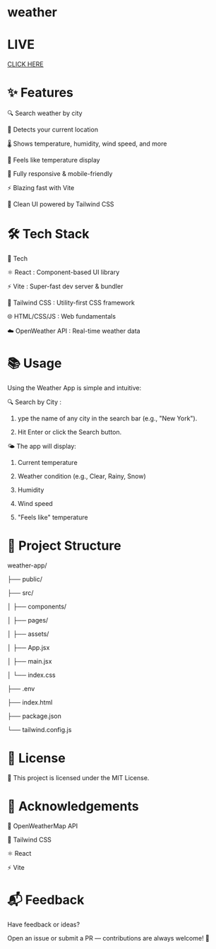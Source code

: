 # weather



# LIVE 

[CLICK HERE](https://weather-app-tznv.vercel.app/)



# ✨ Features

🔍 Search weather by city

📍 Detects your current location

🌡️ Shows temperature, humidity, wind speed, and more

🎯 Feels like temperature display

📱 Fully responsive & mobile-friendly

⚡ Blazing fast with Vite

🎨 Clean UI powered by Tailwind CSS



# 🛠️ Tech Stack

🔧 Tech	                                                            

⚛️ React	     :                                                                     Component-based UI library

⚡ Vite       :          	                                                       Super-fast dev server & bundler

🎨 Tailwind CSS    :       	                                                       Utility-first CSS framework

🌐 HTML/CSS/JS	    :                                                                      Web fundamentals

☁️ OpenWeather API	     :                                                             Real-time weather data




# 📚 Usage

Using the Weather App is simple and intuitive:


🔍 Search by City :

1. ype the name of any city in the search bar (e.g., "New York").

2. Hit Enter or click the Search button.

   

🌤️ The app will display:

1. Current temperature

2. Weather condition (e.g., Clear, Rainy, Snow)

3. Humidity

4. Wind speed

5. "Feels like" temperature



# 📁 Project Structure


weather-app/

├── public/

├── src/

│   ├── components/

│   ├── pages/

│   ├── assets/

│   ├── App.jsx

│   ├── main.jsx

│   └── index.css

├── .env

├── index.html

├── package.json

└── tailwind.config.js




# 📄 License

📝 This project is licensed under the MIT License.



# 🙏 Acknowledgements

🔗 OpenWeatherMap API

💅 Tailwind CSS

⚛️ React

⚡ Vite



# 📬 Feedback

Have feedback or ideas?

Open an issue or submit a PR — contributions are always welcome! 🙌




